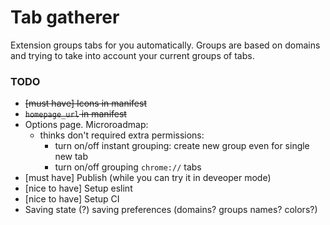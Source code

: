 # Tab gatherer

Extension groups tabs for you automatically.
Groups are based on domains and trying to take into account your current groups of tabs.

### TODO

- ~~[must have] Icons in manifest~~
- ~~`homepage_url` in manifest~~
- Options page. Microroadmap:
  - thinks don't required extra permissions:
    - turn on/off instant grouping: create new group even for single new tab
    - turn on/off grouping `chrome://` tabs
- [must have] Publish (while you can try it in deveoper mode)
- [nice to have] Setup eslint
- [nice to have] Setup CI
- Saving state (?) saving preferences (domains? groups names? colors?)
